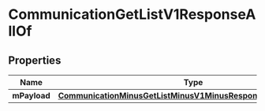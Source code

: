 
# CommunicationGetListV1ResponseAllOf

## Properties
Name | Type | Description | Notes
------------ | ------------- | ------------- | -------------
**mPayload** | [**CommunicationMinusGetListMinusV1MinusResponseMinusMPayload**](CommunicationMinusGetListMinusV1MinusResponseMinusMPayload.md) |  | 



